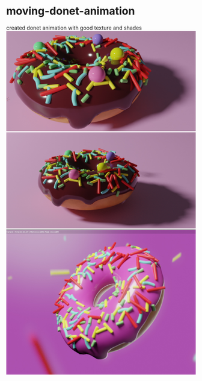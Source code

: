 # moving-donet-animation
created donet animation with good texture and shades  
<img src="04.jpg"><img src="03.jpg"><img src="donet.jpg">
